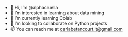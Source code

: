 - 👋 Hi, I’m @alphacruella
- 👀 I’m interested in learning about data mining
- 🌱 I’m currently learning Colab
- 💞️ I’m looking to collaborate on Python projects
- 📫 You can reach me at carlabetancourt.it@gmail.com

<!---
carlabetancourt/carlabetancourt is a ✨ special ✨ repository because its `README.md` (this file) appears on your GitHub profile.
You can click the Preview link to take a look at your changes.
--->
